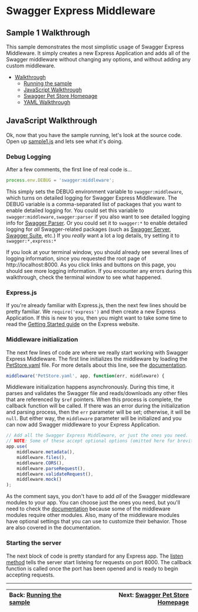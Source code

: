 Swagger Express Middleware
============================


Sample 1 Walkthrough
--------------------------
This sample demonstrates the most simplistic usage of Swagger Express Middleware. It simply creates a new Express Application and adds all of the Swagger middleware without changing any options, and without adding any custom middleware.

* [Walkthrough](walkthrough1.md)
    + [Running the sample](walkthrough1.md#running-the-sample)
    + [JavaScript Walkthrough](javascript.md)
    + [Swagger Pet Store Homepage](html.md)
    + [YAML Walkthrough](yaml.md)


JavaScript Walkthrough
--------------------------
Ok, now that you have the sample running, let's look at the source code.  Open up [sample1.js](sample1.js) and lets see what it's doing.

### Debug Logging
After a few comments, the first line of real code is...

````javascript
process.env.DEBUG = 'swagger:middleware';
````

This simply sets the DEBUG environment variable to `swagger:middleware`, which turns on detailed logging for Swagger Express Middleware. The DEBUG variable is a comma-separated list of packages that you want to enable detailed logging for.  You could set this variable to `swagger:middleware,swagger:parser` if you also want to see detailed logging info for [Swagger Parser](https://github.com/BigstickCarpet/swagger-parser).  Or you could set it to `swagger:*` to enable detailed logging for _all_ Swagger-related packages (such as [Swagger Server](https://github.com/BigstickCarpet/swagger-parser), [Swagger Suite](https://github.com/BigstickCarpet/swagger-suite), etc.)  If you _really_ want a lot a log details, try setting it to `swagger:*,express:*`

If you look at your terminal window, you should already see several lines of logging information, since you requested the root page of http://localhost:8000.  As you click links and buttons on this page, you should see more logging information.  If you encounter any errors during this walkthrough, check the terminal window to see what happened.


### Express.js
If you're already familiar with Express.js, then the next few lines should be pretty familiar.  We `require('express')` and then create a new Express Application.   If this is new to you, then you might want to take some time to read the [Getting Started guide](http://expressjs.com/starter/hello-world.html) on the Express website.


### Middleware initialization
The next few lines of code are where we really start working with Swagger Express Middleware.  The first line initializes the middleware by loading the [PetStore.yaml](../../samples/PetStore.yaml) file.  For more details about this line, see the [documentation](https://github.com/BigstickCarpet/swagger-express-middleware/blob/master/docs/README.md).

````javascript
middleware('PetStore.yaml', app, function(err, middleware) {
````

Middleware initialization happens asynchronously.  During this time, it parses and validates the Swagger file and reads/downloads any other files that are referenced by `$ref` pointers.  When this process is complete, the callback function will be called. If there was an error during the initialization and parsing process, then the `err` parameter will be set; otherwise, it will be `null`.  But either way, the `middleware` parameter will be initialized and you can now add Swagger middleware to your Express Application.

````javascript
// Add all the Swagger Express Middleware, or just the ones you need.
// NOTE: Some of these accept optional options (omitted here for brevity)
app.use(
    middleware.metadata(),
    middleware.files(),
    middleware.CORS(),
    middleware.parseRequest(),
    middleware.validateRequest(),
    middleware.mock()
);
````

As the comment says, you don't have to add _all_ of the Swagger middleware modules to your app.  You can choose just the ones you need, but you'll need to check the [documentation](https://github.com/BigstickCarpet/swagger-express-middleware/blob/master/docs/README.md) because some of the middleware modules require other modules.  Also, many of the middleware modules have optional settings that you can use to customize their behavior.  Those are also covered in the documentation.


### Starting the server
The next block of code is pretty standard for any Express app.  The [listen method](http://expressjs.com/4x/api.html#app.listen) tells the server start listeing for requests on port 8000.  The callback function is called once the port has been opened and is ready to begin accepting requests.



-------------------------------------------------------------------------------------------------
| Back: [Running the sample](walkthrough1.md)   | Next: [Swagger Pet Store Homepage](html.md)   |
|:----------------------------------------------|----------------------------------------------:|
